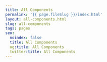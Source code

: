 ```yaml
---
title: All Components
permalink: '{{ page.fileSlug }}/index.html'
layout: all-components.html
slug: all-components
tags: pages
seo:
  noindex: false
  title: All Components
  og:title: All Components
  twitter:title: All Components
---
```



